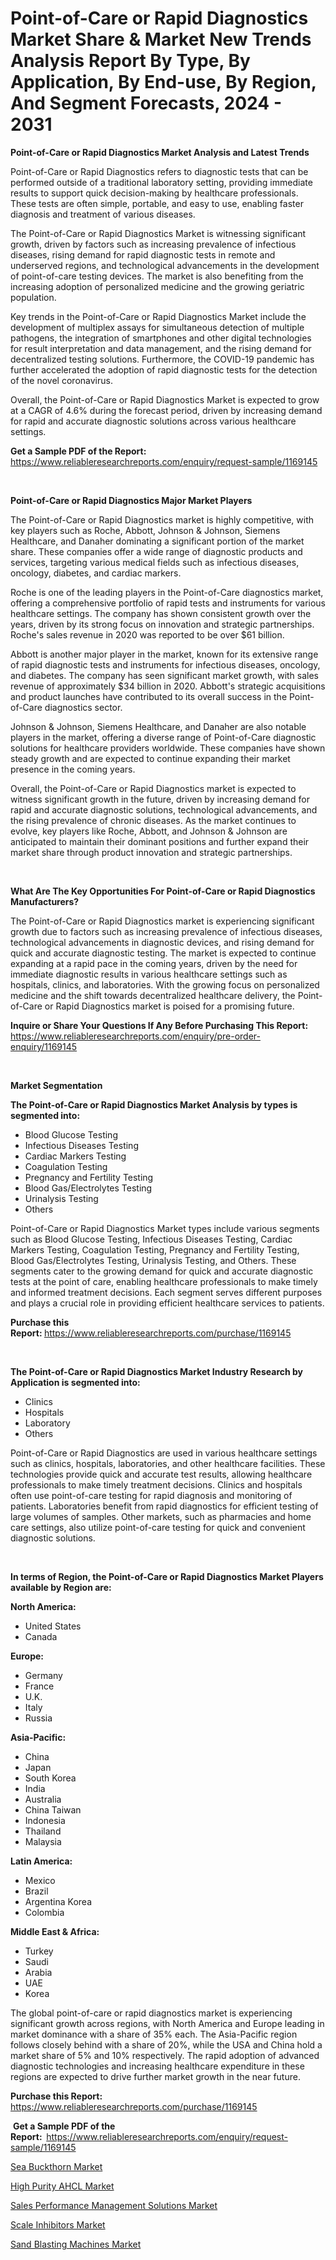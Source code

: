 <p><h1>Point-of-Care or Rapid Diagnostics Market Share & Market New Trends Analysis Report By Type, By Application, By End-use, By Region, And Segment Forecasts, 2024 - 2031</h1></p><p><strong>Point-of-Care or Rapid Diagnostics Market Analysis and Latest Trends</strong></p>
<p><p>Point-of-Care or Rapid Diagnostics refers to diagnostic tests that can be performed outside of a traditional laboratory setting, providing immediate results to support quick decision-making by healthcare professionals. These tests are often simple, portable, and easy to use, enabling faster diagnosis and treatment of various diseases.</p><p>The Point-of-Care or Rapid Diagnostics Market is witnessing significant growth, driven by factors such as increasing prevalence of infectious diseases, rising demand for rapid diagnostic tests in remote and underserved regions, and technological advancements in the development of point-of-care testing devices. The market is also benefiting from the increasing adoption of personalized medicine and the growing geriatric population.</p><p>Key trends in the Point-of-Care or Rapid Diagnostics Market include the development of multiplex assays for simultaneous detection of multiple pathogens, the integration of smartphones and other digital technologies for result interpretation and data management, and the rising demand for decentralized testing solutions. Furthermore, the COVID-19 pandemic has further accelerated the adoption of rapid diagnostic tests for the detection of the novel coronavirus.</p><p>Overall, the Point-of-Care or Rapid Diagnostics Market is expected to grow at a CAGR of 4.6% during the forecast period, driven by increasing demand for rapid and accurate diagnostic solutions across various healthcare settings.</p></p>
<p><strong>Get a Sample PDF of the Report:&nbsp;</strong> <a href="https://www.reliableresearchreports.com/enquiry/request-sample/1169145">https://www.reliableresearchreports.com/enquiry/request-sample/1169145</a></p>
<p>&nbsp;</p>
<p><strong>Point-of-Care or Rapid Diagnostics Major Market Players</strong></p>
<p><p>The Point-of-Care or Rapid Diagnostics market is highly competitive, with key players such as Roche, Abbott, Johnson & Johnson, Siemens Healthcare, and Danaher dominating a significant portion of the market share. These companies offer a wide range of diagnostic products and services, targeting various medical fields such as infectious diseases, oncology, diabetes, and cardiac markers.</p><p>Roche is one of the leading players in the Point-of-Care diagnostics market, offering a comprehensive portfolio of rapid tests and instruments for various healthcare settings. The company has shown consistent growth over the years, driven by its strong focus on innovation and strategic partnerships. Roche's sales revenue in 2020 was reported to be over $61 billion.</p><p>Abbott is another major player in the market, known for its extensive range of rapid diagnostic tests and instruments for infectious diseases, oncology, and diabetes. The company has seen significant market growth, with sales revenue of approximately $34 billion in 2020. Abbott's strategic acquisitions and product launches have contributed to its overall success in the Point-of-Care diagnostics sector.</p><p>Johnson & Johnson, Siemens Healthcare, and Danaher are also notable players in the market, offering a diverse range of Point-of-Care diagnostic solutions for healthcare providers worldwide. These companies have shown steady growth and are expected to continue expanding their market presence in the coming years.</p><p>Overall, the Point-of-Care or Rapid Diagnostics market is expected to witness significant growth in the future, driven by increasing demand for rapid and accurate diagnostic solutions, technological advancements, and the rising prevalence of chronic diseases. As the market continues to evolve, key players like Roche, Abbott, and Johnson & Johnson are anticipated to maintain their dominant positions and further expand their market share through product innovation and strategic partnerships.</p></p>
<p>&nbsp;</p>
<p><strong>What Are The Key Opportunities For Point-of-Care or Rapid Diagnostics Manufacturers?</strong></p>
<p><p>The Point-of-Care or Rapid Diagnostics market is experiencing significant growth due to factors such as increasing prevalence of infectious diseases, technological advancements in diagnostic devices, and rising demand for quick and accurate diagnostic testing. The market is expected to continue expanding at a rapid pace in the coming years, driven by the need for immediate diagnostic results in various healthcare settings such as hospitals, clinics, and laboratories. With the growing focus on personalized medicine and the shift towards decentralized healthcare delivery, the Point-of-Care or Rapid Diagnostics market is poised for a promising future.</p></p>
<p><strong>Inquire or Share Your Questions If Any Before Purchasing This Report:</strong> <a href="https://www.reliableresearchreports.com/enquiry/pre-order-enquiry/1169145">https://www.reliableresearchreports.com/enquiry/pre-order-enquiry/1169145</a></p>
<p>&nbsp;</p>
<p><strong>Market Segmentation</strong></p>
<p><strong>The Point-of-Care or Rapid Diagnostics Market Analysis by types is segmented into:</strong></p>
<p><ul><li>Blood Glucose Testing</li><li>Infectious Diseases Testing</li><li>Cardiac Markers Testing</li><li>Coagulation Testing</li><li>Pregnancy and Fertility Testing</li><li>Blood Gas/Electrolytes Testing</li><li>Urinalysis Testing</li><li>Others</li></ul></p>
<p><p>Point-of-Care or Rapid Diagnostics Market types include various segments such as Blood Glucose Testing, Infectious Diseases Testing, Cardiac Markers Testing, Coagulation Testing, Pregnancy and Fertility Testing, Blood Gas/Electrolytes Testing, Urinalysis Testing, and Others. These segments cater to the growing demand for quick and accurate diagnostic tests at the point of care, enabling healthcare professionals to make timely and informed treatment decisions. Each segment serves different purposes and plays a crucial role in providing efficient healthcare services to patients.</p></p>
<p><strong>Purchase this Report:&nbsp;</strong><a href="https://www.reliableresearchreports.com/purchase/1169145">https://www.reliableresearchreports.com/purchase/1169145</a></p>
<p>&nbsp;</p>
<p><strong>The Point-of-Care or Rapid Diagnostics Market Industry Research by Application is segmented into:</strong></p>
<p><ul><li>Clinics</li><li>Hospitals</li><li>Laboratory</li><li>Others</li></ul></p>
<p><p>Point-of-Care or Rapid Diagnostics are used in various healthcare settings such as clinics, hospitals, laboratories, and other healthcare facilities. These technologies provide quick and accurate test results, allowing healthcare professionals to make timely treatment decisions. Clinics and hospitals often use point-of-care testing for rapid diagnosis and monitoring of patients. Laboratories benefit from rapid diagnostics for efficient testing of large volumes of samples. Other markets, such as pharmacies and home care settings, also utilize point-of-care testing for quick and convenient diagnostic solutions.</p></p>
<p>&nbsp;</p>
<p><strong>In terms of Region, the Point-of-Care or Rapid Diagnostics Market Players available by Region are:</strong></p>
<p>
    <p> <strong> North America: </strong>
        <ul>
            <li>United States</li>
            <li>Canada</li>
        </ul>
        </p> 
    <p> <strong> Europe: </strong>
        <ul>
            <li>Germany</li>
            <li>France</li>
            <li>U.K.</li>
            <li>Italy</li>
            <li>Russia</li>
        </ul>
        </p> 
    <p> <strong> Asia-Pacific: </strong>
        <ul>
            <li>China</li>
            <li>Japan</li>
            <li>South Korea</li>
            <li>India</li>
            <li>Australia</li>
            <li>China Taiwan</li>
            <li>Indonesia</li>
            <li>Thailand</li>
            <li>Malaysia</li>
        </ul>
        </p> 
    <p> <strong> Latin America: </strong>
        <ul>
            <li>Mexico</li>
            <li>Brazil</li>
            <li>Argentina Korea</li>
            <li>Colombia</li>
        </ul>
        </p> 
    <p> <strong> Middle East & Africa: </strong>
        <ul>
            <li>Turkey</li>
            <li>Saudi</li>
            <li>Arabia</li>
            <li>UAE</li>
            <li>Korea</li>
        </ul>
    </p>
    </p>
<p><p>The global point-of-care or rapid diagnostics market is experiencing significant growth across regions, with North America and Europe leading in market dominance with a share of 35% each. The Asia-Pacific region follows closely behind with a share of 20%, while the USA and China hold a market share of 5% and 10% respectively. The rapid adoption of advanced diagnostic technologies and increasing healthcare expenditure in these regions are expected to drive further market growth in the near future.</p></p>
<p><strong>Purchase this Report: </strong><a href="https://www.reliableresearchreports.com/purchase/1169145">https://www.reliableresearchreports.com/purchase/1169145</a></p>
<p>&nbsp;<strong>Get a Sample PDF of the Report:&nbsp;&nbsp;</strong><a href="https://www.reliableresearchreports.com/enquiry/request-sample/1169145">https://www.reliableresearchreports.com/enquiry/request-sample/1169145</a></p>
<p><strong></strong></p>
<p><p><a href="https://medium.com/@aarongreen1979/sea-buckthorn-market-analysis-and-sze-forecasted-for-period-from-2024-to-2031-1972b7521bc2">Sea Buckthorn Market</a></p><p><a href="https://github.com/mabutironaldo/Market-Research-Report-List-3/blob/main/high-purity-ahcl-market.md">High Purity AHCL Market</a></p><p><a href="https://medium.com/@aarongreen1979/sales-performance-management-solutions-market-exploring-market-share-market-trends-and-future-d43020666a77">Sales Performance Management Solutions Market</a></p><p><a href="https://medium.com/@aarongreen1979/scale-inhibitors-market-share-evolution-and-market-growth-trends-2024-2031-5c77f84d5463">Scale Inhibitors Market</a></p><p><a href="https://medium.com/@aarongreen1979/sand-blasting-machines-nbsp-market-focuses-on-market-share-size-and-projected-forecast-till-2031-5ba0a21de5be">Sand Blasting Machines Market</a></p></p>